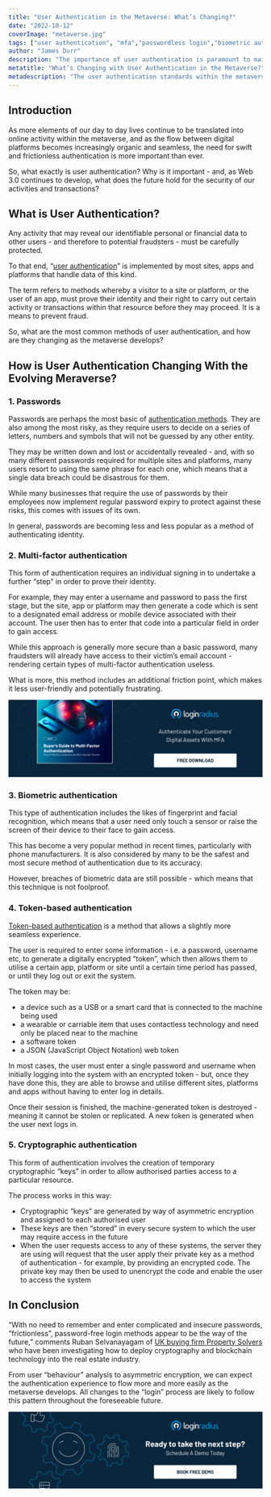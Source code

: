 ```yaml
---
title: "User Authentication in the Metaverse: What’s Changing?"
date: "2022-10-12"
coverImage: "metaverse.jpg"
tags: ["user authentication", "mfa","passwordless login","biometric authentication"]
author: "James Durr"
description: "The importance of user authentication is paramount to maintaining the security of the metaverse. This blog looks into a number of widely-used authentication models and, in doing so, explores the future of user authentication in the metaverse."
metatitle: "What’s Changing with User Authentication in the Metaverse?"
metadescription: "The user authentication standards within the metaverse are rapidly changing. This blog explains the popular methods and how those characteristics might change."
---
```


## Introduction

As more elements of our day to day lives continue to be translated into online activity within the metaverse, and as the flow between digital platforms becomes increasingly organic and seamless, the need for swift and frictionless authentication is more important than ever.

So, what exactly is user authentication? Why is it important - and, as Web 3.0 continues to develop, what does the future hold for the security of our activities and transactions?

## What is User Authentication?

Any activity that may reveal our identifiable personal or financial data to other users - and therefore to potential fraudsters - must be carefully protected. 

To that end, “[user authentication](https://www.loginradius.com/authentication/)” is implemented by most sites, apps and platforms that handle data of this kind.

The term refers to methods whereby a visitor to a site or platform, or the user of an app, must prove their identity and their right to carry out certain activity or transactions within that resource before they may proceed. It is a means to prevent fraud.

So, what are the most common methods of user authentication, and how are they changing as the metaverse develops?


## How is User Authentication Changing With the Evolving Meraverse?


### 1. Passwords

Passwords are perhaps the most basic of [authentication methods](https://www.loginradius.com/blog/identity/authentication-option-for-your-product/). They are also among the most risky, as they require users to decide on a series of letters, numbers and symbols that will not be guessed by any other entity.

They may be written down and lost or accidentally revealed - and, with so many different passwords required for multiple sites and platforms, many users resort to using the same phrase for each one, which means that a single data breach could be disastrous for them.

While many businesses that require the use of passwords by their employees now implement regular password expiry to protect against these risks, this comes with issues of its own.

In general, passwords are becoming less and less popular as a method of authenticating identity.


### 2. Multi-factor authentication

This form of authentication requires an individual signing in to undertake a further “step” in order to prove their identity. 

For example, they may enter a username and password to pass the first stage, but the site, app or platform may then generate a code which is sent to a designated email address or mobile device associated with their account. The user then has to enter that code into a particular field in order to gain access.

While this approach is generally more secure than a basic password, many fraudsters will already have access to their victim’s email account - rendering certain types of multi-factor authentication useless. 

What is more, this method includes an additional friction point, which makes it less user-friendly and potentially frustrating.

[![EB-GD-to-MFA](EB-GD-to-MFA.png)](https://www.loginradius.com/resource/ebook/buyers-guide-to-multi-factor-authentication/)

### 3. Biometric authentication

This type of authentication includes the likes of fingerprint and facial recognition, which means that a user need only touch a sensor or raise the screen of their device to their face to gain access.

This has become a very popular method in recent times, particularly with phone manufacturers. It is also considered by many to be the safest and most secure method of authentication due to its accuracy.

However, breaches of biometric data are still possible - which means that this technique is not foolproof.

### 4. Token-based authentication

[Token-based authentication](https://www.loginradius.com/blog/identity/pros-cons-token-authentication/) is a method that allows a slightly more seamless experience. 

The user is required to enter some information - i.e. a password, username etc, to generate a digitally encrypted “token”, which then allows them to utilise a certain app, platform or site until a certain time period has passed, or until they log out or exit the system.

The token may be: 

* a device such as a USB or a smart card that is connected to the machine being used
* a wearable or carriable item that uses contactless technology and need only be placed near to the machine
* a software token
* a JSON (JavaScript Object Notation) web token

In most cases, the user must enter a single password and username when initially logging into the system with an encrypted token - but, once they have done this, they are able to browse and utilise different sites, platforms and apps without having to enter log in details.

Once their session is finished, the machine-generated token is destroyed - meaning it cannot be stolen or replicated. A new token is generated when the user next logs in. 


### 5. Cryptographic authentication

This form of authentication involves the creation of temporary cryptographic “keys” in order to allow authorised parties access to a particular resource.

The process works in this way:

* Cryptographic “keys” are generated by way of asymmetric encryption and assigned to each authorised user
* These keys are then “stored” in every secure system to which the user may require access in the future
* When the user requests access to any of these systems, the server they are using will request that the user apply their private key as a method of authentication - for example, by providing an encrypted code. The private key may then be used to unencrypt the code and enable the user to access the system

## In Conclusion

“With no need to remember and enter complicated and insecure passwords, “frictionless”, password-free login methods appear to be the way of the future,” comments Ruban Selvanayagam of <a rel="nofollow" href="https://www.propertysolvers.co.uk/we-buy-any-house/"> UK buying firm Property Solvers </a> who have been investigating how to deploy cryptography and blockchain technology into the real estate industry.

From user “behaviour” analysis to asymmetric encryption, we can expect the authentication experience to flow more and more easily as the metaverse develops. All changes to the “login” process are likely to follow this pattern throughout the foreseeable future.

[![book-a-free-demo-loginradius](../../assets/book-a-demo-loginradius.png)](https://www.loginradius.com/contact-us?utm_source=blog&utm_medium=web&utm_campaign=changing-user-authentication-in-metaverse)
